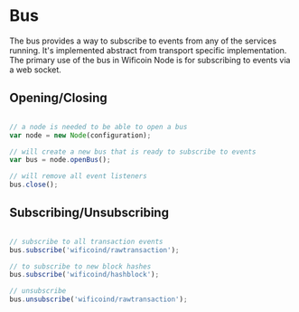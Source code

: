 # Bus
The bus provides a way to subscribe to events from any of the services running. It's implemented abstract from transport specific implementation. The primary use of the bus in Wificoin Node is for subscribing to events via a web socket.

## Opening/Closing

```javascript

// a node is needed to be able to open a bus
var node = new Node(configuration);

// will create a new bus that is ready to subscribe to events
var bus = node.openBus();

// will remove all event listeners
bus.close();
```

## Subscribing/Unsubscribing

```javascript

// subscribe to all transaction events
bus.subscribe('wificoind/rawtransaction');

// to subscribe to new block hashes
bus.subscribe('wificoind/hashblock');

// unsubscribe
bus.unsubscribe('wificoind/rawtransaction');
```
